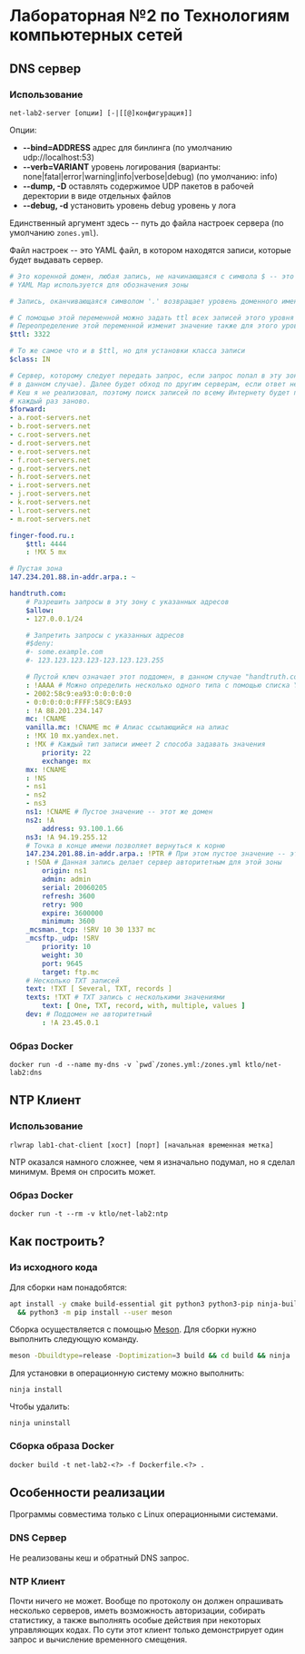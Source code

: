 Лабораторная №2 по Технологиям компьютерных сетей
=====================================================

DNS сервер
-----------------------------------------------------

### Использование

    net-lab2-server [опции] [-|[[@]конфигурация]]

Опции:
- **--bind=ADDRESS** адрес для бинлинга (по умолчанию udp://localhost:53)
- **--verb=VARIANT** уровень логирования (варианты: none|fatal|error|warning|info|verbose|debug) (по умолчанию: info)
- **--dump, -D** оставлять содержимое UDP пакетов в рабочей деректории в виде отдельных файлов
- **--debug, -d** установить уровень debug уровень у лога

Единственный аргумент здесь -- путь до файла настроек сервера (по умолчанию `zones.yml`).

Файл настроек -- это YAML файл, в котором находятся записи, которые будет выдавать сервер.

```yaml
# Это коренной домен, любая запись, не начинающаяся с символа $ -- это доменное имя
# YAML Map используется для обозначения зоны

# Запись, оканчивающаяся символом '.' возвращает уровень доменного имени к корню.

# С помощью этой переменной можно задать ttl всех записей этого уровня и ниже.
# Переопределение этой переменной изменит значение также для этого уровня и ниже.
$ttl: 3322

# То же самое что и в $ttl, но для установки класса записи
$class: IN

# Сервер, которому следует передать запрос, если запрос попал в эту зону (корень
# в данном случае). Далее будет обход по другим серверам, если ответ не рекурсивный.
# Кеш я не реализовал, поэтому поиск записей по всему Интернету будет происходить
# каждый раз заново.
$forward:
- a.root-servers.net
- b.root-servers.net
- c.root-servers.net
- d.root-servers.net
- e.root-servers.net
- f.root-servers.net
- g.root-servers.net
- h.root-servers.net
- i.root-servers.net
- j.root-servers.net
- k.root-servers.net
- l.root-servers.net
- m.root-servers.net

finger-food.ru.:
    $ttl: 4444
    : !MX 5 mx

# Пустая зона
147.234.201.88.in-addr.arpa.: ~

handtruth.com:
    # Разрешить запросы в эту зону с указанных адресов
    $allow:
    - 127.0.0.1/24

    # Запретить запросы с указанных адресов
    #$deny:
    #- some.example.com
    #- 123.123.123.123-123.123.123.255

    # Пустой ключ означает этот поддомен, в данном случае "handtruth.com"
    : !AAAA # Можно определить несколько одного типа с помощью списка YAML
    - 2002:58c9:ea93:0:0:0:0:0
    - 0:0:0:0:0:FFFF:58C9:EA93
    : !A 88.201.234.147
    mc: !CNAME
    vanilla.mc: !CNAME mc # Алиас ссылающийся на алиас
    : !MX 10 mx.yandex.net.
    : !MX # Каждый тип записи имеет 2 способа задавать значения
        priority: 22
        exchange: mx
    mx: !CNAME
    : !NS
    - ns1
    - ns2
    - ns3
    ns1: !CNAME # Пустое значение -- этот же домен
    ns2: !A
        address: 93.100.1.66
    ns3: !A 94.19.255.12
    # Точка в конце имени позволяет вернуться к корню
    147.234.201.88.in-addr.arpa.: !PTR # При этом пустое значение -- этот же домен
    : !SOA # Данная запись делает сервер авторитетным для этой зоны
        origin: ns1
        admin: admin
        serial: 20060205
        refresh: 3600
        retry: 900
        expire: 3600000
        minimum: 3600
    _mcsman._tcp: !SRV 10 30 1337 mc
    _mcsftp._udp: !SRV
        priority: 10
        weight: 30
        port: 9645
        target: ftp.mc
    # Несколько TXT записей
    text: !TXT [ Several, TXT, records ]
    texts: !TXT # TXT запись с несколькими значениями
        text: [ One, TXT, record, with, multiple, values ]
    dev: # Поддомен не авторитетный
        : !A 23.45.0.1
```

### Образ Docker

    docker run -d --name my-dns -v `pwd`/zones.yml:/zones.yml ktlo/net-lab2:dns

NTP Клиент
-----------------------------------------------------

### Использование

    rlwrap lab1-chat-client [хост] [порт] [начальная временная метка]

NTP оказался намного сложнее, чем я изначально подумал, но я сделал минимум. Время он спросить может.

### Образ Docker

    docker run -t --rm -v ktlo/net-lab2:ntp

Как построить?
-----------------------------------------------------

### Из исходного кода

Для сборки нам понадобятся:

```sh
apt install -y cmake build-essential git python3 python3-pip ninja-build \
  && python3 -m pip install --user meson
```

Сборка осуществляется с помощью [Meson](https://mesonbuild.com). Для сборки нужно выполнить следующую команду.

```sh
meson -Dbuildtype=release -Doptimization=3 build && cd build && ninja
```

Для установки в операционную систему можно выполнить:

    ninja install

Чтобы удалить:

    ninja uninstall

### Сборка образа Docker

    docker build -t net-lab2-<?> -f Dockerfile.<?> .

Особенности реализации
-----------------------------------------------------

Программы совместима только с Linux операционными системами.

### DNS Сервер

Не реализованы кеш и обратный DNS запрос.

### NTP Клиент

Почти ничего не может. Вообще по протоколу он должен опрашивать несколько серверов, иметь возможность авторизации, собирать статистику, а также выполнять особые действия при некоторых управляющих кодах. По сути этот клиент только демонстрирует один запрос и вычисление временного смещения.
